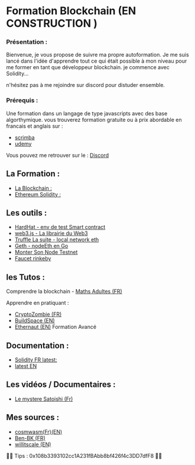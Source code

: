 # Formation Blockchain (EN CONSTRUCTION )

### Présentation :

Bienvenue, je vous propose de suivre ma propre autoformation. Je me suis lancé dans l'idée d'apprendre tout ce qui était possible à mon niveau pour me former en tant que développeur blockchain. je commence avec Solidity... 

n'hésitez pas à me rejoindre sur discord pour distuder ensemble.

### Prérequis : 

Une formation dans un langage de type javascripts avec des base algorthymique. vous trouverez formation gratuite ou à prix abordable en francais et anglais sur : 

-   [scrimba](https://scrimba.com/dashboard?tab=enrolled)
-   [udemy](https://www.udemy.com/)

Vous pouvez me retrouver sur le : [Discord](https://discord.gg/VGhMvUmBhm) 

## La Formation :

- [La Blockchain :](https://fr.wikipedia.org/wiki/Blockchain)
- [Ethereum Solidity :](https://fr.wikipedia.org/wiki/Ethereum)

## Les outils :

 - [HardHat - env de test Smart contract](https://hardhat.org/getting-started/#overview)
 - [web3.js - La librairie du Web3](https://web3js.readthedocs.io/en/v1.5.2/getting-started.html)
 - [Truffle La suite - local network eth ](https://trufflesuite.com/)
 - [Geth - nodeEth en Go](https://geth.ethereum.org/docs/getting-started)
 - [Monter Son Node Testnet](https://gist.github.com/cryptogoth/10a98e8078cfd69f7ca892ddbdcf26bc)
 - [Faucet rinkeby](https://www.rinkeby.io/#faucet)
## les Tutos : 

Comprendre la blockchain - [Maths Adultes (FR)](https://www.youtube.com/watch?v=SccvFbyDaUI&t=784s)

Apprendre en pratiquant : 
  - [CryptoZombie (FR)](https://cryptozombies.io/fr)
  - [BuildSpace (EN)](https://app.buildspace.so/)
  - [Ethernaut (EN)](https://ethernaut.openzeppelin.com/) Formation Avancé

## Documentation :

- [Solidity FR latest:](https://solidity-fr.readthedocs.io/fr/latest/) 
- [latest EN](https://docs.soliditylang.org/en/v0.8.11/)

## Les vidéos / Documentaires :

- [Le mystere Satoishi (Fr)](https://www.youtube.com/watch?v=0ETcLj5jBy4)

## Mes sources :
- [cosmwasm(Fr)(EN)](https://docs.cosmwasm.com/fr/dev-academy/intro)
- [Ben-BK (FR)](https://www.youtube.com/watch?v=xtEQGtaT9MY&list=PLBV4f2pTYexqgdiVpLOWlF-E5sTLPimot)
- [willitscale (EN)](https://github.com/willitscale)

🙏🙏 Tips : 0x108b3393102cc1A231fBAbb8bf426f4c3DD7dfF8 🙏🙏
